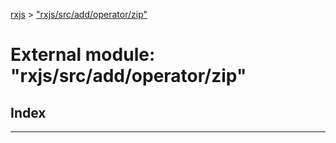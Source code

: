 [rxjs](../README.md) > ["rxjs/src/add/operator/zip"](../modules/_rxjs_src_add_operator_zip_.md)

# External module: "rxjs/src/add/operator/zip"

## Index

---

